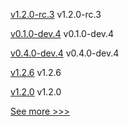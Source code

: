
[v1.2.0-rc.3](https://github.com/hyperledger/firefly/releases/tag/v1.2.0-rc.3) v1.2.0-rc.3

[v0.1.0-dev.4](https://github.com/hyperledger/anoncreds-rs/releases/tag/v0.1.0-dev.4) v0.1.0-dev.4

[v0.4.0-dev.4](https://github.com/hyperledger/indy-vdr/releases/tag/v0.4.0-dev.4) v0.4.0-dev.4

[v1.2.6](https://github.com/hyperledger/firefly-sdk-nodejs/releases/tag/v1.2.6) v1.2.6

[v1.2.0](https://github.com/hyperledger/fabric-gateway/releases/tag/v1.2.0) v1.2.0


[See more >>>](https://start-here.hyperledger.org/releases)
